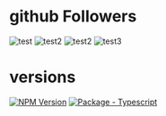 # github Followers
![test](https://github.com/AzizSaidani/githubactions/actions/workflows/cron.yaml/badge.svg?branch=master)
![test2](https://github.com/AzizSaidani/githubactions/actions/workflows/hello-world.yaml/badge.svg?branch=master)
![test2](https://github.com/AzizSaidani/githubactions/actions/workflows/pull-request.yaml/badge.svg?branch=master)
![test3](https://github.com/Wandalen/wTools/actions/workflows/ModuleModInterfacePush.yml/badge.svg?branch=master/badge.svg?branch=master)

# versions
[![NPM Version](https://img.shields.io/badge/dynamic/json?label=node&query=%24.engines%5B%22node%22%5D&url=https%3A%2F%2Fraw.githubusercontent.com%2FAzizSaidani%2Fgithubactions%2Fmaster%2Fpackage.json)](https://nodejs.org "Go to Node.js homepage")
[![Package - Typescript](https://img.shields.io/github/package-json/dependency-version/AzizSaidani/githubactions/dev/typescript?logo=typescript&logoColor=white)](https://www.npmjs.com/package/typescript "Go to TypeScript on NPM")
